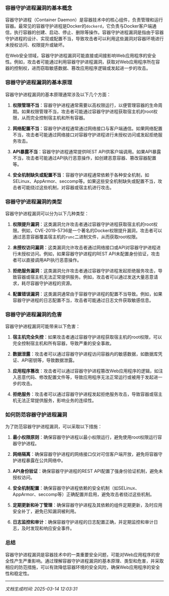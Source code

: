 ### 容器守护进程漏洞的基本概念

容器守护进程（Container Daemon）是容器技术中的核心组件，负责管理和运行容器。最常见的容器守护进程是Docker的`dockerd`，它负责与Docker客户端通信，执行容器的创建、启动、停止、删除等操作。容器守护进程漏洞是指由于容器守护进程的设计、实现或配置不当，导致攻击者可以利用这些漏洞对容器环境进行未授权访问、权限提升或破坏。

在Web安全领域，容器守护进程漏洞可能直接或间接影响Web应用程序的安全性。例如，攻击者可能通过利用容器守护进程漏洞，获取对Web应用程序所在容器的控制权，进而窃取敏感数据、篡改应用程序逻辑或发起进一步的攻击。

### 容器守护进程漏洞的基本原理

容器守护进程漏洞的基本原理通常涉及以下几个方面：

1. **权限管理不当**：容器守护进程通常需要以高权限运行，以便管理容器的生命周期。如果权限管理不当，攻击者可能通过容器守护进程获取宿主机的root权限，从而完全控制宿主机和所有容器。

2. **网络配置不当**：容器守护进程通常通过网络接口与客户端通信。如果网络配置不当，攻击者可能通过网络接口对容器守护进程进行未授权访问或发起拒绝服务攻击。

3. **API暴露不当**：容器守护进程通常提供REST API供客户端调用。如果API暴露不当，攻击者可能通过API执行恶意操作，如创建恶意容器、篡改容器配置等。

4. **安全机制缺失或配置不当**：容器守护进程通常依赖于各种安全机制，如SELinux、AppArmor、seccomp等。如果这些安全机制缺失或配置不当，攻击者可能绕过这些机制，对容器或宿主机进行攻击。

### 容器守护进程漏洞的类型

容器守护进程漏洞可以分为以下几种类型：

1. **权限提升漏洞**：这类漏洞允许攻击者通过容器守护进程获取宿主机的root权限。例如，CVE-2019-5736是一个著名的Docker权限提升漏洞，攻击者可以通过恶意容器覆盖宿主机的`runc`二进制文件，从而获取root权限。

2. **未授权访问漏洞**：这类漏洞允许攻击者通过网络接口或API对容器守护进程进行未授权访问。例如，如果容器守护进程的REST API未配置身份验证，攻击者可以直接调用API执行恶意操作。

3. **拒绝服务漏洞**：这类漏洞允许攻击者通过容器守护进程发起拒绝服务攻击，导致容器或宿主机无法正常提供服务。例如，攻击者可以通过发送大量恶意请求，耗尽容器守护进程的资源。

4. **配置错误漏洞**：这类漏洞通常由于容器守护进程的配置不当导致。例如，如果容器守护进程的日志配置不当，攻击者可能通过日志文件获取敏感信息。

### 容器守护进程漏洞的危害

容器守护进程漏洞可能带来以下危害：

1. **宿主机完全失控**：如果攻击者通过容器守护进程获取宿主机的root权限，可以完全控制宿主机和所有容器，导致严重的安全事故。

2. **数据泄露**：攻击者可以通过容器守护进程访问容器内的敏感数据，如数据库凭证、API密钥等，导致数据泄露。

3. **应用程序篡改**：攻击者可以通过容器守护进程篡改Web应用程序的逻辑，如注入恶意代码、修改配置文件等，导致应用程序无法正常运行或被用于发起进一步的攻击。

4. **拒绝服务**：攻击者可以通过容器守护进程发起拒绝服务攻击，导致容器或宿主机无法正常提供服务，影响业务的连续性。

### 如何防范容器守护进程漏洞

为了防范容器守护进程漏洞，可以采取以下措施：

1. **最小权限原则**：确保容器守护进程以最小权限运行，避免使用root权限运行容器守护进程。

2. **网络隔离**：确保容器守护进程的网络接口仅对可信客户端开放，避免将容器守护进程暴露在公共网络中。

3. **API身份验证**：确保容器守护进程的REST API配置了强身份验证机制，避免未授权访问。

4. **安全机制配置**：确保容器守护进程依赖的安全机制（如SELinux、AppArmor、seccomp等）正确配置并启用，避免攻击者绕过这些机制。

5. **定期更新和补丁管理**：确保容器守护进程及其依赖的组件定期更新，及时应用安全补丁，避免已知漏洞被利用。

6. **日志监控和审计**：确保容器守护进程的日志配置正确，并定期监控和审计日志，及时发现和响应安全事件。

### 总结

容器守护进程漏洞是容器技术中的一类重要安全问题，可能对Web应用程序的安全性产生严重影响。通过理解容器守护进程漏洞的基本原理、类型和危害，并采取相应的防范措施，可以有效降低容器环境的安全风险，确保Web应用程序的安全性和稳定性。

---

*文档生成时间: 2025-03-14 12:03:31*



